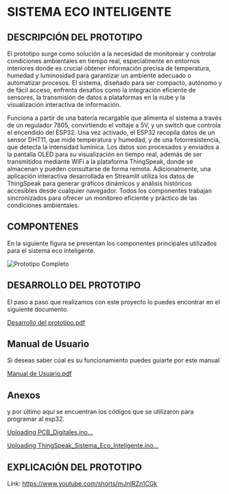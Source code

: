# SISTEMA ECO INTELIGENTE 
## DESCRIPCIÓN DEL PROTOTIPO 

El prototipo surge como solución a la necesidad de monitorear y controlar condiciones ambientales en tiempo real, especialmente en entornos interiores donde es crucial obtener información precisa de temperatura, humedad y luminosidad para garantizar un ambiente adecuado o automatizar procesos. El sistema, diseñado para ser compacto, autónomo y de fácil acceso, enfrenta desafíos como la integración eficiente de sensores, la transmisión de datos a plataformas en la nube y la visualización interactiva de información.

Funciona a partir de una batería recargable que alimenta el sistema a través de un regulador 7805, convirtiendo el voltaje a 5V, y un switch que controla el encendido del ESP32. Una vez activado, el ESP32 recopila datos de un sensor DHT11, que mide temperatura y humedad, y de una fotorresistencia, que detecta la intensidad lumínica. Los datos son procesados y enviados a la pantalla OLED para su visualización en tiempo real, además de ser transmitidos mediante WiFi a la plataforma ThingSpeak, donde se almacenan y pueden consultarse de forma remota. Adicionalmente, una aplicación interactiva desarrollada en Streamlit utiliza los datos de ThingSpeak para generar gráficos dinámicos y análisis históricos accesibles desde cualquier navegador. Todos los componentes trabajan sincronizados para ofrecer un monitoreo eficiente y práctico de las condiciones ambientales.

## COMPONTENES 

En la siguiente figura se presentan los componentes principales utilizados para el sistema eco inteligente.

![Prototipo Completo](https://github.com/user-attachments/assets/f5f37829-1957-47bf-aa1a-ff8224fe7dac)

## DESARROLLO DEL PROTOTIPO

El paso a paso que realizamos con este proyecto lo puedes encontrar en el siguiente documento.

[Desarrollo del prototipo.pdf](https://github.com/user-attachments/files/17961601/Desarrollo.del.prototipo.pdf)

## Manual de Usuario

Si deseas saber cúal es su funcionamiento puedes guiarte por este manual 

[Manual de Usuario.pdf](https://github.com/user-attachments/files/17961608/Manual.de.Usuario.pdf)

## Anexos

y por último aquí se encuentran los códigos que se utilizaron para programar al esp32.

[Uploading PCB_Digitales.ino…]()

[Uploading ThingSpeak_Sistema_Eco_Inteligente.ino…]()

## EXPLICACIÓN DEL PROTOTIPO

Link: https://www.youtube.com/shorts/mJnIRZn1CGk
